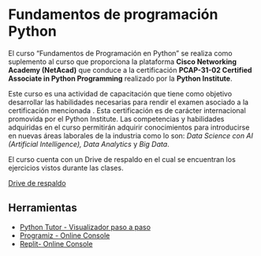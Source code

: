# Fundamentos de programación Python

El curso “Fundamentos de Programación en Python” se realiza como suplemento al curso que proporciona la plataforma **Cisco Networking Academy (NetAcad)** que conduce a la certificación **PCAP-31-02 Certified Associate in Python Programming** realizado por la **Python Institute**. 

Este curso es una actividad de capacitación que tiene como objetivo desarrollar las habilidades necesarias para rendir el examen asociado a la certificación mencionada . Esta certificación es de carácter internacional promovida por el Python Institute.  Las competencias y habilidades adquiridas en el curso permitirán adquirir conocimientos para introducirse en nuevas áreas laborales de la industria como lo son: *Data Science con AI (Artificial Intelligence), Data Analytics* y *Big Data*.

El curso cuenta con un Drive de respaldo en el cual se encuentran los ejercicios vistos durante las clases.

[Drive de respaldo](https://drive.google.com/drive/folders/1q7MNvQJbujwMpThgvBUARY6NNFdaDkLI)

## Herramientas 

+  [Python Tutor - Visualizador paso a paso](www.pythontutor.com/visualize.html#mode=edit)
+  [Programiz - Online Console](https://www.programiz.com/python-programming/online-compiler/)
+  [Replit- Online Console](https://replit.com/languages/python3)

